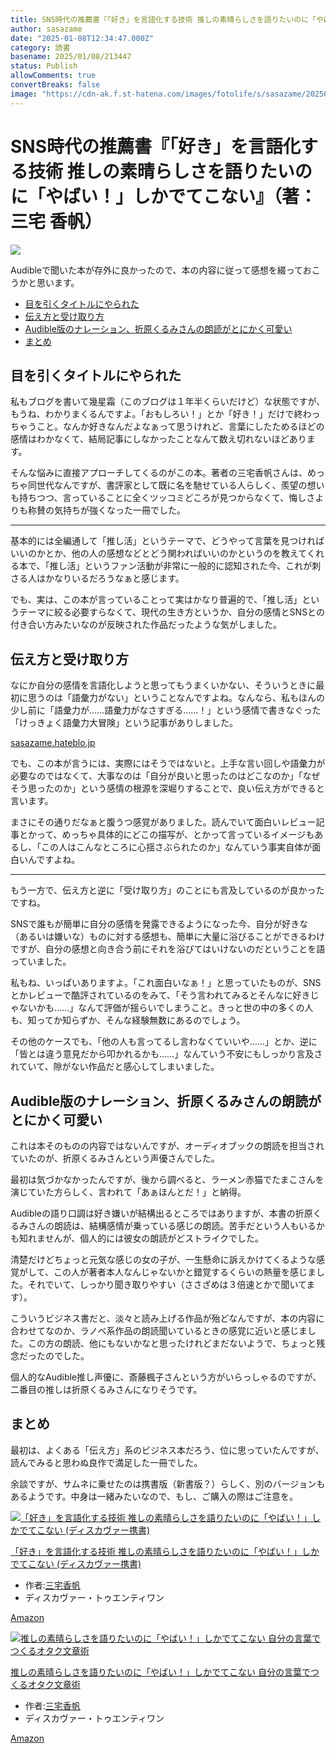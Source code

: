 ```yaml
---
title: SNS時代の推薦書『「好き」を言語化する技術 推しの素晴らしさを語りたいのに「やばい！」しかでてこない』（著：三宅 香帆）
author: sasazame
date: "2025-01-08T12:34:47.000Z"
category: 読書
basename: 2025/01/08/213447
status: Publish
allowComments: true
convertBreaks: false
image: "https://cdn-ak.f.st-hatena.com/images/fotolife/s/sasazame/20250108/20250108205819.png"
---
```

# SNS時代の推薦書『「好き」を言語化する技術 推しの素晴らしさを語りたいのに「やばい！」しかでてこない』（著：三宅 香帆）

![](https://cdn-ak.f.st-hatena.com/images/fotolife/s/sasazame/20250108/20250108205819.png)

Audibleで聞いた本が存外に良かったので、本の内容に従って感想を綴っておこうかと思います。

<!-- Extended Body -->

-   [目を引くタイトルにやられた](#目を引くタイトルにやられた)
-   [伝え方と受け取り方](#伝え方と受け取り方)
-   [Audible版のナレーション、折原くるみさんの朗読がとにかく可愛い](#Audible版のナレーション折原くるみさんの朗読がとにかく可愛い)
-   [まとめ](#まとめ)

## 目を引くタイトルにやられた

私もブログを書いて幾星霜（このブログは１年半くらいだけど）な状態ですが、もうね、わかりまくるんですよ。「おもしろい！」とか「好き！」だけで終わっちゃうこと。なんか好きなんだよなぁって思うけれど、言葉にしたためるほどの感情はわかなくて、結局記事にしなかったことなんて数え切れないほどあります。

そんな悩みに直接アプローチしてくるのがこの本。著者の三宅香帆さんは、めっちゃ同世代なんですが、書評家として既に名を馳せている人らしく、羨望の想いも持ちつつ、言っていることに全くツッコミどころが見つからなくて、悔しさよりも称賛の気持ちが強くなった一冊でした。

* * *

基本的には全編通して「推し活」というテーマで、どうやって言葉を見つければいいのかとか、他の人の感想などとどう関わればいいのかというのを教えてくれる本で、「推し活」というファン活動が非常に一般的に認知された今、これが刺さる人はかなりいるだろうなぁと感じます。

でも、実は、この本が言っていることって実はかなり普遍的で、「推し活」というテーマに絞る必要すらなくて、現代の生き方というか、自分の感情とSNSとの付き合い方みたいなのが反映された作品だったような気がしました。

## 伝え方と受け取り方

なにか自分の感情を言語化しようと思ってもうまくいかない、そういうときに最初に思うのは「語彙力がない」ということなんですよね。なんなら、私もほんの少し前に「語彙力が……語彙力がなさすぎる……！」という感情で書きなぐった「けっきょく語彙力大冒険」という記事がありしました。

[sasazame.hateblo.jp](https://sasazame.hateblo.jp/entry/2024/11/26/233910)

でも、この本が言うには、実際にはそうではないと。上手な言い回しや語彙力が必要なのではなくて、大事なのは「自分が良いと思ったのはどこなのか」「なぜそう思ったのか」という感情の根源を深堀りすることで、良い伝え方ができると言います。

まさにその通りだなぁと腹うつ感覚がありました。読んでいて面白いレビュー記事とかって、めっちゃ具体的にどこの描写が、とかって言っているイメージもあるし、「この人はこんなところに心揺さぶられたのか」なんていう事実自体が面白いんですよね。

* * *

もう一方で、伝え方と逆に「受け取り方」のことにも言及しているのが良かったですね。

SNSで誰もが簡単に自分の感情を発露できるようになった今、自分が好きな（あるいは嫌いな）ものに対する感想も、簡単に大量に浴びることができるわけですが、自分の感想と向き合う前にそれを浴びてはいけないのだということを語っていました。

私もね、いっぱいありますよ。「これ面白いなぁ！」と思っていたものが、SNSとかレビューで酷評されているのをみて、「そう言われてみるとそんなに好きじゃないかも……」なんて評価が揺らいでしまうこと。きっと世の中の多くの人も、知ってか知らずか、そんな経験無数にあるのでしょう。

その他のケースでも、「他の人も言ってるし言わなくていいや……」とか、逆に「皆とは違う意見だから叩かれるかも……」なんていう不安にもしっかり言及されていて、隙がない作品だと感心してしまいました。

## Audible版のナレーション、折原くるみさんの朗読がとにかく可愛い

これは本そのものの内容ではないんですが、オーディオブックの朗読を担当されていたのが、折原くるみさんという声優さんでした。

最初は気づかなかったんですが、後から調べると、ラーメン赤猫でたまこさんを演じていた方らしく、言われて「あぁほんとだ！」と納得。

Audibleの語り口調は好き嫌いが結構出るところではありますが、本書の折原くるみさんの朗読は、結構感情が乗っている感じの朗読。苦手だという人もいるかも知れませんが、個人的には彼女の朗読がどストライクでした。

清楚だけどちょっと元気な感じの女の子が、一生懸命に訴えかけてくるような感覚がして、この人が著者本人なんじゃないかと錯覚するくらいの熱量を感じました。それでいて、しっかり聞き取りやすい（ささざめは３倍速とかで聞いてます）。

こういうビジネス書だと、淡々と読み上げる作品が殆どなんですが、本の内容に合わせてなのか、ラノベ系作品の朗読聞いているときの感覚に近いと感じました。この方の朗読、他にもないかなと思ったけれどまだないようで、ちょっと残念だったのでした。

個人的なAudible推し声優に、斎藤楓子さんという方がいらっしゃるのですが、二番目の推しは折原くるみさんになりそうです。

## まとめ

最初は、よくある「伝え方」系のビジネス本だろう、位に思っていたんですが、読んでみると思わぬ良作で満足した一冊でした。

余談ですが、サムネに乗せたのは携書版（新書版？）らしく、別のバージョンもあるようです。中身は一緒みたいなので、もし、ご購入の際はご注意を。

[![「好き」を言語化する技術 推しの素晴らしさを語りたいのに「やばい！」しかでてこない (ディスカヴァー携書)](https://m.media-amazon.com/images/I/417mJmC3gpL._SL500_.jpg "「好き」を言語化する技術 推しの素晴らしさを語りたいのに「やばい！」しかでてこない (ディスカヴァー携書)")](https://www.amazon.co.jp/dp/B0D9NBSMQH?tag=mochig08-22&linkCode=osi&th=1&psc=1)

[「好き」を言語化する技術 推しの素晴らしさを語りたいのに「やばい！」しかでてこない (ディスカヴァー携書)](https://www.amazon.co.jp/dp/B0D9NBSMQH?tag=mochig08-22&linkCode=osi&th=1&psc=1)

-   作者:[三宅香帆](https://d.hatena.ne.jp/keyword/%BB%B0%C2%F0%B9%E1%C8%C1)
-   ディスカヴァー・トゥエンティワン

[Amazon](https://www.amazon.co.jp/dp/B0D9NBSMQH?tag=mochig08-22&linkCode=osi&th=1&psc=1)

[![推しの素晴らしさを語りたいのに「やばい！」しかでてこない 自分の言葉でつくるオタク文章術](https://m.media-amazon.com/images/I/51tBiyNXxXL._SL500_.jpg "推しの素晴らしさを語りたいのに「やばい！」しかでてこない 自分の言葉でつくるオタク文章術")](https://www.amazon.co.jp/dp/B0C5CM7Y1R?tag=mochig08-22&linkCode=osi&th=1&psc=1)

[推しの素晴らしさを語りたいのに「やばい！」しかでてこない 自分の言葉でつくるオタク文章術](https://www.amazon.co.jp/dp/B0C5CM7Y1R?tag=mochig08-22&linkCode=osi&th=1&psc=1)

-   作者:[三宅香帆](https://d.hatena.ne.jp/keyword/%BB%B0%C2%F0%B9%E1%C8%C1)
-   ディスカヴァー・トゥエンティワン

[Amazon](https://www.amazon.co.jp/dp/B0C5CM7Y1R?tag=mochig08-22&linkCode=osi&th=1&psc=1)